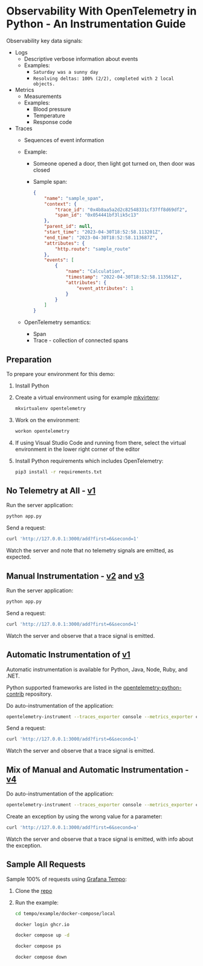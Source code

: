 # Observability With OpenTelemetry in Python - An Instrumentation Guide

Observability key data signals:

* Logs
    * Descriptive verbose information about events
    * Examples:
        * `Saturday was a sunny day`
        * `Resolving deltas: 100% (2/2), completed with 2 local objects.`
* Metrics
    * Measurements
    * Examples:
        * Blood pressure
        * Temperature
        * Response code
* Traces
    * Sequences of event information
    * Example:
        * Someone opened a door, then light got turned on, then door was closed
        * Sample span:

            ```json
            {
                "name": "sample_span",
                "context": {
                    "trace_id": "0x4b8aa5a2d2c82548331cf37ff8d69df2",
                    "span_id": "0x054441bf3lik5c13"
                },
                "parent_id": null,
                "start_time": "2023-04-30T18:52:58.113201Z",
                "end_time": "2023-04-30T18:52:58.113687Z",
                "attributes": {
                    "http.route": "sample_route"
                },
                "events": [
                    {
                        "name": "Calculation",
                        "timestamp": "2022-04-30T18:52:58.113561Z",
                        "attributes": {
                            "event_attributes": 1
                        }
                    }
                ]
            }
            ```

    * OpenTelemetry semantics:
        * Span
        * Trace - collection of connected spans

## Preparation

To prepare your environment for this demo:

1. Install Python
1. Create a virtual environment using for example [mkvirtenv](https://virtualenvwrapper.readthedocs.io/en/latest/):

    ```sh
    mkvirtualenv opentelemetry
    ```

1. Work on the environment:

    ```sh
    workon opentelemetry
    ```

1. If using Visual Studio Code and running from there, select the virtual environment in the lower right corner of the editor
1. Install Python requirements which includes OpenTelemetry:

    ```sh
    pip3 install -r requirements.txt
    ```

## No Telemetry at All - [v1](./v1/)

Run the server application:

```sh
python app.py
```

Send a request:

```sh
curl 'http://127.0.0.1:3000/add?first=6&second=1'
```

Watch the server and note that no telemetry signals are emitted, as expected.

## Manual Instrumentation - [v2](./v2/) and [v3](./v3/)

Run the server application:

```sh
python app.py
```

Send a request:

```sh
curl 'http://127.0.0.1:3000/add?first=6&second=1'
```

Watch the server and observe that a trace signal is emitted.

## Automatic Instrumentation of [v1](./v1/)

Automatic instrumentation is available for Python, Java, Node, Ruby, and .NET.

Python supported frameworks are listed in the [opentelemetry-python-contrib](https://github.com/open-telemetry/opentelemetry-python-contrib/tree/main/instrumentation) repository.

Do auto-instrumentation of the application:

```sh
opentelemetry-instrument --traces_exporter console --metrics_exporter console python app.py
```

Send a request:

```sh
curl 'http://127.0.0.1:3000/add?first=6&second=1'
```

Watch the server and observe that a trace signal is emitted.

## Mix of Manual and Automatic Instrumentation - [v4](./v4/)

Do auto-instrumentation of the application:

```sh
opentelemetry-instrument --traces_exporter console --metrics_exporter console python app.py
```

Create an exception by using the wrong value for a parameter:

```sh
curl 'http://127.0.0.1:3000/add?first=6&second=a'
```

Watch the server and observe that a trace signal is emitted, with info about the exception.

## Sample All Requests

Sample 100% of requests using [Grafana Tempo](https://grafana.com/oss/tempo/):

1. Clone the [repo](https://github.com/grafana/tempo)
1. Run the example:

    ```sh
    cd tempo/example/docker-compose/local

    docker login ghcr.io

    docker compose up -d

    docker compose ps

    docker compose down
    ```
